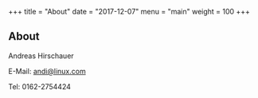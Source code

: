 +++ 
title = "About" 
date = "2017-12-07" 
menu = "main" 
weight = 100 
+++

## About

Andreas Hirschauer

E-Mail: andi@linux.com

Tel: 0162-2754424
